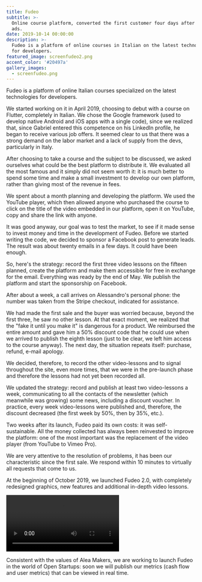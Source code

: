 ```yaml
---
title: Fudeo
subtitle: >-
  Online course platform, converted the first customer four days after the first
  ads.
date: 2019-10-14 00:00:00
description: >-
  Fudeo is a platform of online courses in Italian on the latest technologies
  for developers.
featured_image: screenfudeo2.png
accent_color: '#20497a'
gallery_images:
  - screenfudeo.png
---
```


Fudeo is a platform of online Italian courses specialized on the latest technologies for developers.

We started working on it in April 2019, choosing to debut with a course on Flutter, completely in Italian. We chose the Google framework (used to develop native Android and iOS apps with a single code), since we realized that, since Gabriel entered this competence on his LinkedIn profile, he began to receive various job offers. It seemed clear to us that there was a strong demand on the labor market and a lack of supply from the devs, particularly in Italy.

After choosing to take a course and the subject to be discussed, we asked ourselves what could be the best platform to distribute it. We evaluated all the most famous and it simply did not seem worth it: it is much better to spend some time and make a small investment to develop our own platform, rather than giving most of the revenue in fees.

We spent about a month planning and developing the platform. We used the YouTube player, which then allowed anyone who purchased the course to click on the title of the video embedded in our platform, open it on YouTube, copy and share the link with anyone.

It was good anyway, our goal was to test the market, to see if it made sense to invest money and time in the development of Fudeo. Before we started writing the code, we decided to sponsor a Facebook post to generate leads. The result was about twenty emails in a few days. It could have been enough.

So, here's the strategy: record the first three video lessons on the fifteen planned, create the platform and make them accessible for free in exchange for the email. Everything was ready by the end of May. We publish the platform and start the sponsorship on Facebook.

After about a week, a call arrives on Alessandro's personal phone: the number was taken from the Stripe checkout, indicated for assistance.

We had made the first sale and the buyer was worried because, beyond the first three, he saw no other lesson. At that exact moment, we realized that the "fake it until you make it" is dangerous for a product. We reimbursed the entire amount and gave him a 50% discount code that he could use when we arrived to publish the eighth lesson (just to be clear, we left him access to the course anyway). The next day, the situation repeats itself: purchase, refund, e-mail apology.

We decided, therefore, to record the other video-lessons and to signal throughout the site, even more times, that we were in the pre-launch phase and therefore the lessons had not yet been recorded all.

We updated the strategy: record and publish at least two video-lessons a week, communicating to all the contacts of the newsletter (which meanwhile was growing) some news, including a discount voucher. In practice, every week video-lessons were published and, therefore, the discount decreased (the first week by 50%, then by 35%, etc.).

Two weeks after its launch, Fudeo paid its own costs: it was self-sustainable. All the money collected has always been reinvested to improve the platform: one of the most important was the replacement of the video player (from YouTube to Vimeo Pro).

We are very attentive to the resolution of problems, it has been our characteristic since the first sale. We respond within 10 minutes to virtually all requests that come to us.

At the beginning of October 2019, we launched Fudeo 2.0, with completely redesigned graphics, new features and additional in-depth video lessons.

![](/uploads/animation.mp4 "Refresh homepage with the update 2.0")

Consistent with the values of Alea Makers, we are working to launch Fudeo in the world of Open Startups: soon we will publish our metrics (cash flow and user metrics) that can be viewed in real time.